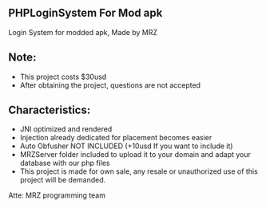 ## PHPLoginSystem For Mod apk
Login System for modded apk, Made by MRZ
 
## **Note**:
- This project costs $30usd
- After obtaining the project, questions are not accepted

## **Characteristics**:

- JNI optimized and rendered
- Injection already dedicated for placement becomes easier
- Auto Obfusher NOT INCLUDED (+10usd If you want to include it)
- MRZServer folder included to upload it to your domain and adapt your database with our php files
- This project is made for own sale, any resale or unauthorized use of this project will be demanded.

Atte: MRZ programming team

